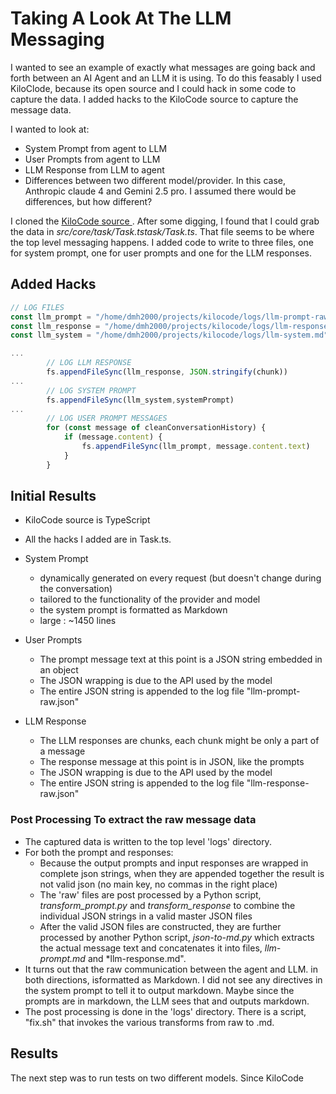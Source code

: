 # Taking A Look At The LLM Messaging

I wanted to see an example of exactly what messages are going back and forth between an AI Agent and an LLM it is using. To do this feasably I used KiloClode, because its open source and I could hack in some code to capture the data. I added hacks to the KiloCode source to capture the message data.

I wanted to look at:

- System Prompt from agent to LLM
- User Prompts from agent to LLM
- LLM Response from LLM to agent
- Differences between two different model/provider. In this case, Anthropic claude 4 and Gemini 2.5 pro. I assumed there would be differences, but how different?

I cloned the [KiloCode source ](). After some digging, I found that I could grab the data in _src/core/task/Task.tstask/Task.ts_. That file seems to be where the top level messaging happens. I added code to write to three files, one for system prompt, one for user prompts and one for the LLM responses.

## Added Hacks

```ts
// LOG FILES
const llm_prompt = "/home/dmh2000/projects/kilocode/logs/llm-prompt-raw.json"
const llm_response = "/home/dmh2000/projects/kilocode/logs/llm-response-raw.json"
const llm_system = "/home/dmh2000/projects/kilocode/logs/llm-system.md"

...
        // LOG LLM RESPONSE
        fs.appendFileSync(llm_response, JSON.stringify(chunk))
...
		// LOG SYSTEM PROMPT
		fs.appendFileSync(llm_system,systemPrompt)
...
		// LOG USER PROMPT MESSAGES
		for (const message of cleanConversationHistory) {
			if (message.content) {
				fs.appendFileSync(llm_prompt, message.content.text)
			}
		}
```

## Initial Results

- KiloCode source is TypeScript
- All the hacks I added are in Task.ts.

- System Prompt
    - dynamically generated on every request (but doesn't change during the conversation)
    - tailored to the functionality of the provider and model
    - the system prompt is formatted as Markdown
    - large : ~1450 lines
- User Prompts
    - The prompt message text at this point is a JSON string embedded in an object
    - The JSON wrapping is due to the API used by the model
    - The entire JSON string is appended to the log file "llm-prompt-raw.json"
- LLM Response

    - The LLM responses are chunks, each chunk might be only a part of a message
    - The response message at this point is in JSON, like the prompts
    - The JSON wrapping is due to the API used by the model
    - The entire JSON string is appended to the log file "llm-response-raw.json"

### Post Processing To extract the raw message data

- The captured data is written to the top level 'logs' directory.
- For both the prompt and responses:
    - Because the output prompts and input responses are wrapped in complete json strings, when they are appended together the result is not valid json (no main key, no commas in the right place)
    - The 'raw' files are post processed by a Python script, _transform_prompt.py_ and _transform_response_ to combine the individual JSON strings in a valid master JSON files
    - After the valid JSON files are constructed, they are further processed by another Python script, _json-to-md.py_ which extracts the actual message text and concatenates it into files, _llm-prompt.md_ and \*llm-response.md".
- It turns out that the raw communication between the agent and LLM. in both directions, isformatted as Markdown. I did not see any directives in the system prompt to tell it to output markdown. Maybe since the prompts are in markdown, the LLM sees that and outputs markdown.
- The post processing is done in the 'logs' directory. There is a script, "fix.sh" that invokes the various transforms from raw to .md.

## Results

The next step was to run tests on two different models. Since KiloCode
